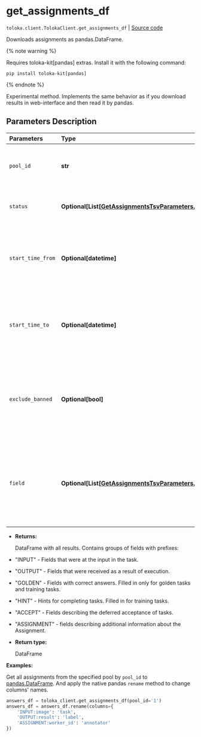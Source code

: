 # get_assignments_df
`toloka.client.TolokaClient.get_assignments_df` | [Source code](https://github.com/Toloka/toloka-kit/blob/v1.2.0/src/client/__init__.py#L3596)

Downloads assignments as pandas.DataFrame.


{% note warning %}

Requires toloka-kit[pandas] extras. Install it with the following command:

```shell
pip install toloka-kit[pandas]
```

{% endnote %}

Experimental method.
Implements the same behavior as if you download results in web-interface and then read it by pandas.

## Parameters Description

| Parameters | Type | Description |
| :----------| :----| :-----------|
`pool_id`|**str**|<p>From which pool the results are loaded.</p>
`status`|**Optional\[List\[[GetAssignmentsTsvParameters.Status](toloka.client.assignment.GetAssignmentsTsvParameters.Status.md)\]\]**|<p>Statuses of assignments to download.</p>
`start_time_from`|**Optional\[datetime\]**|<p>Download assignments submitted after the specified date and time.</p>
`start_time_to`|**Optional\[datetime\]**|<p>Download assignments submitted before the specified date and time.</p>
`exclude_banned`|**Optional\[bool\]**|<p>Exclude answers from banned Tolokers, even if their assignments have suitable status.</p>
`field`|**Optional\[List\[[GetAssignmentsTsvParameters.Field](toloka.client.assignment.GetAssignmentsTsvParameters.Field.md)\]\]**|<p>Names of `Assignment` fields to be downloaded. Fields other then from `Assignment` class are always downloaded.</p>

* **Returns:**

  DataFrame with all results. Contains groups of fields with prefixes:
* "INPUT" - Fields that were at the input in the task.
* "OUTPUT" - Fields that were received as a result of execution.
* "GOLDEN" - Fields with correct answers. Filled in only for golden tasks and training tasks.
* "HINT" - Hints for completing tasks. Filled in for training tasks.
* "ACCEPT" - Fields describing the deferred acceptance of tasks.
* "ASSIGNMENT" - fields describing additional information about the Assignment.

* **Return type:**

  DataFrame

**Examples:**

Get all assignments from the specified pool by `pool_id` to [pandas.DataFrame](https://pandas.pydata.org/docs/reference/api/pandas.DataFrame.html).
And apply the native pandas `rename` method to change columns' names.

```python
answers_df = toloka_client.get_assignments_df(pool_id='1')
answers_df = answers_df.rename(columns={
    'INPUT:image': 'task',
    'OUTPUT:result': 'label',
    'ASSIGNMENT:worker_id': 'annotator'
})
```
